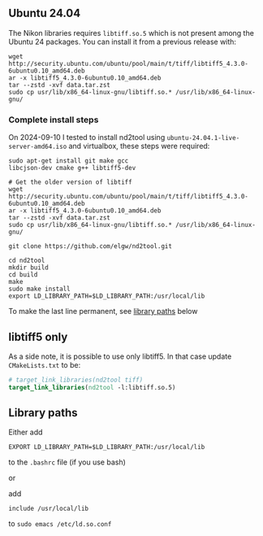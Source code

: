 ## Ubuntu 24.04

The Nikon libraries requires `libtiff.so.5` which is not present among
the Ubuntu 24 packages. You can install it from a previous release with:

``` shell
wget http://security.ubuntu.com/ubuntu/pool/main/t/tiff/libtiff5_4.3.0-6ubuntu0.10_amd64.deb
ar -x libtiff5_4.3.0-6ubuntu0.10_amd64.deb
tar --zstd -xvf data.tar.zst
sudo cp usr/lib/x86_64-linux-gnu/libtiff.so.* /usr/lib/x86_64-linux-gnu/
```

### Complete install steps
On 2024-09-10 I tested to install nd2tool using
`ubuntu-24.04.1-live-server-amd64.iso` and virtualbox, these steps
were required:

``` shell
sudo apt-get install git make gcc
libcjson-dev cmake g++ libtiff5-dev

# Get the older version of libtiff
wget http://security.ubuntu.com/ubuntu/pool/main/t/tiff/libtiff5_4.3.0-6ubuntu0.10_amd64.deb
ar -x libtiff5_4.3.0-6ubuntu0.10_amd64.deb
tar --zstd -xvf data.tar.zst
sudo cp usr/lib/x86_64-linux-gnu/libtiff.so.* /usr/lib/x86_64-linux-gnu/

git clone https://github.com/elgw/nd2tool.git

cd nd2tool
mkdir build
cd build
make
sudo make install
export LD_LIBRARY_PATH=$LD_LIBRARY_PATH:/usr/local/lib
```

To make the last line permanent, see [library paths](#library-paths) below

## libtiff5 only
As a side note, it is possible to use only libtiff5. In that case
 update `CMakeLists.txt` to be:

``` cmake
# target_link_libraries(nd2tool tiff)
target_link_libraries(nd2tool -l:libtiff.so.5)
```


## Library paths

Either add
``` shell
EXPORT LD_LIBRARY_PATH=$LD_LIBRARY_PATH:/usr/local/lib
```
to the `.bashrc` file (if you use bash)

or

add

```
include /usr/local/lib
```
to
`sudo emacs /etc/ld.so.conf`
